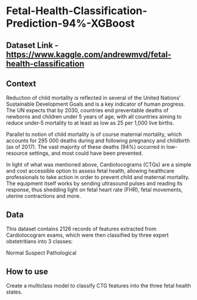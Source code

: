 # Fetal-Health-Classification-Prediction-94%-XGBoost

## Dataset Link - https://www.kaggle.com/andrewmvd/fetal-health-classification

## Context

Reduction of child mortality is reflected in several of the United Nations' Sustainable Development Goals and is a key indicator of human progress.
The UN expects that by 2030, countries end preventable deaths of newborns and children under 5 years of age, with all countries aiming to reduce under‑5 mortality to at least as low as 25 per 1,000 live births.

Parallel to notion of child mortality is of course maternal mortality, which accounts for 295 000 deaths during and following pregnancy and childbirth (as of 2017). The vast majority of these deaths (94%) occurred in low-resource settings, and most could have been prevented.

In light of what was mentioned above, Cardiotocograms (CTGs) are a simple and cost accessible option to assess fetal health, allowing healthcare professionals to take action in order to prevent child and maternal mortality. The equipment itself works by sending ultrasound pulses and reading its response, thus shedding light on fetal heart rate (FHR), fetal movements, uterine contractions and more.

## Data

This dataset contains 2126 records of features extracted from Cardiotocogram exams, which were then classified by three expert obstetritians into 3 classes:

Normal
Suspect
Pathological

## How to use

Create a multiclass model to classify CTG features into the three fetal health states.
